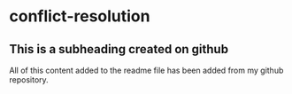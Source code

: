 # conflict-resolution

## This is a subheading created on github

All of this content added to the readme file has been added from my github repository.
